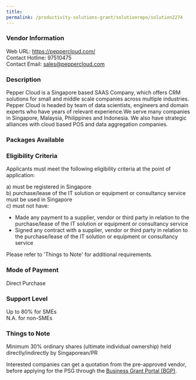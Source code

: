 ```yaml
---
title: 
permalink: /productivity-solutions-grant/solutionrepo/solution2274
---
```


### Vendor Information
Web URL: https://peppercloud.com/ <br>Contact Hotline: 97510475 <br>Contact Email: sales@peppercloud.com <br>

### Description

Pepper Cloud is a Singapore based SAAS Company, which offers CRM solutions for small and middle scale companies across multiple industries. Pepper Cloud is headed by team of data scientists, engineers and domain experts who have years of relevant experience.We serve many companies in Singapore, Malaysia, Philippines and Indonesia. We also have strategic alliances with cloud based POS and data aggregation companies.

### Packages Available


### Eligibility Criteria

Applicants must meet the following eligibility criteria at the point of application:

a) must be registered in Singapore <br>
b) purchase/lease of the IT solution or equipment or consultancy service must be used in Singapore <br>
c) must not have:
- Made any payment to a supplier, vendor or third party in relation to the purchase/lease of the IT solution or equipment or consultancy service
- Signed any contract with a supplier, vendor or third party in relation to the purchase/lease of the IT solution or equipment or consultancy service

Please refer to 'Things to Note' for additional requirements.

### Mode of Payment
Direct Purchase

### Support Level
Up to 80% for SMEs <br>
N.A. for non-SMEs

### Things to Note
Minimum 30% ordinary shares (ultimate individual ownership) held directly/indirectly by Singaporean/PR

Interested companies can get a quotation from the pre-approved vendor, before applying for the PSG through the <a target='_blank' href='https://www.businessgrants.gov.sg/'>Business Grant Portal (BGP)</a>.
